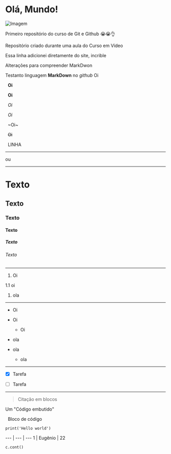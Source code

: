 # Olá, Mundo!

![Imagem](https://www.oficinadanet.com.br/imagens/post/16111/750xNxcapa-git.jpg.pagespeed.ic.60e7de5a8e.jpg)

 Primeiro repositório do curso de Git e Github :sob::sob::ok_hand:

 Repositório criado durante uma aula do Curso em Vídeo
 
 Essa linha adicionei diretamente do site, incrible


Alterações para compreender MarkDwon

Testanto linguagem **MarkDown** no *github* 
Oi


&nbsp;
**Oi**


&nbsp;
__Oi__


&nbsp;
*Oi*


&nbsp;
_Oi_


&nbsp;
~Oi~


&nbsp;
~~Oi~~


&nbsp;
LINHA

---

ou

***

# Texto 

## Texto 

### Texto 

#### Texto

##### Texto

###### Texto


---

1. Oi

1.1 oi

1. ola

---

* Oi

* Oi

   * Oi

- ola

- ola

   - ola

***

- [x] Tarefa

- [ ] Tarefa

***

> Citação em blocos

Um "Código embutido"



&nbsp;
Bloco de código
```
print('Hello world')
```

--- | --- | ---
1 | Eugênio | 22

`c.cont()`